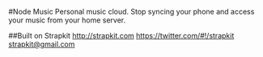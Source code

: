 #Node Music
Personal music cloud.  Stop syncing your phone and access your music from your home server.

##Built on Strapkit
http://strapkit.com
https://twitter.com/#!/strapkit
strapkit@gmail.com





